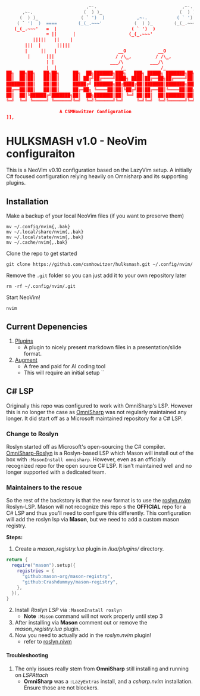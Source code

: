 ```lua

                              ,~-.                                ,~-.      
      ,~-.                   (  ) )_                             (  ) )_    
     (  ) )_                ( ` ')  )            ,~-.           ( ` ')  )   
    ( ` ')  )  ====        (_(_.~~~'            (  ) )_        (_(_.~~~'    
   (_(_.~~~'   =  |                            ( ` ')  )                    
               = ||      |                    (_(_.~~~'                     
          |||||   ||    |                                                   
       |||  |      |||||                                                    
       |     ||   |                       __O            __O                
        |      |||                       / /\_,         / /\_,              
               | |                     ___/\          ___/\                 
               |  |                        /_             /_                
██╗  ██╗██╗   ██╗██╗     ██╗  ██╗███████╗███╗   ███╗ █████╗ ███████╗██╗  ██╗
██║  ██║██║   ██║██║     ██║ ██╔╝██╔════╝████╗ ████║██╔══██╗██╔════╝██║  ██║
███████║██║   ██║██║     █████╔╝ ███████╗██╔████╔██║███████║███████╗███████║
██╔══██║██║   ██║██║     ██╔═██╗ ╚════██║██║╚██╔╝██║██╔══██║╚════██║██╔══██║
██║  ██║╚██████╔╝███████╗██║  ██╗███████║██║ ╚═╝ ██║██║  ██║███████║██║  ██║
╚═╝  ╚═╝ ╚═════╝ ╚══════╝╚═╝  ╚═╝╚══════╝╚═╝     ╚═╝╚═╝  ╚═╝╚══════╝╚═╝  ╚═╝

                    A CSMHowitzer Configuration
]],
```

# HULKSMASH v1.0 - NeoVim configuraiton

This is a NeoVim v0.10 configuration based on the LazyVim setup. A initially C# focused configuration relying heavily on Omnisharp and its supporting plugins.

## Installation

Make a backup of your local NeoVim files (if you want to preserve them)

```shell
mv ~/.config/nvim{,.bak}
mv ~/.local/share/nvim{,.bak}
mv ~/.local/state/nvim{,.bak}
mv ~/.cache/nvim{,.bak}
```

Clone the repo to get started

```shell
git clone https://github.com/csmhowitzer/hulksmash.git ~/.config/nvim/
```

Remove the `.git` folder so you can just add it to your own repository later

```shell
rm -rf ~/.config/nvim/.git
```

Start NeoVim!

```shell
nvim
```

## Current Depenencies

1. [Plugins](ihttps://github.com/csmhowitzer/plugins.git)
    - A plugin to nicely present markdown files in a presentation/slide format.
2. [Augment](https://www.augmentcode.co)
    - A free and paid for AI coding tool
    - This will require an initial setup ``

## C# LSP

Originally this repo was configured to work with OmniSharp's LSP. However this
is no longer the case as [OmniSharp](https://github.com/OmniSharp/) was not
regularly maintained any longer. It did start off as a Microsoft maintained
repository for a C# LSP.

### Change to Roslyn

Roslyn started off as Microsoft's open-sourcing the C# compiler.
[OmniSharp-Roslyn](https://github.com/omnisharp/omnisharp-roslyn) is a
Roslyn-based LSP which Mason will install out of the box with `:MasonInstall
omnisharp`. However, even as an officially recognized repo for the open source
C# LSP. It isn't maintained well and no longer supported with a dedicated team.

### Maintainers to the rescue

So the rest of the backstory is that the new format is to use the
[roslyn.nvim](https://github.com/seblyng/roslyn.nvim) Roslyn-LSP. Mason will not
recognize this repo s the **OFFICIAL** repo for a C# LSP and thus you'll need to
configure this differently. This configuration will add the roslyn lsp via
**Mason**, but we need to add a custom mason registry.

**Steps:**

1. Create a *mason_registry.lua* plugin in */lua/plugins/* directory.

```lua
return {
  require("mason").setup({
    registries = {
      "github:mason-org/mason-registry",
      "github:Crashdummyy/mason-registry",
    },
  }),
}
```

2. Install *Roslyn LSP* via `:MasonInstall roslyn`
    - **Note** `:Mason` command will not work properly until step 3
3. After installing via **Mason** comment out or remove the *mason_registry.lua*
   plugin.
4. Now you need to actually add in the *roslyn.nvim* plugin!
    - refer to [roslyn.nivm](https://github.com/seblyng/roslyn.nvim)

#### Troubleshooting

1. The only issues really stem from **OmniSharp** still installing and running
   on *LSPAttach*
    - **OmniSharp** was a `:LazyExtras` install, and a *csharp.nvim*
    installation. Ensure those are not blockers.
